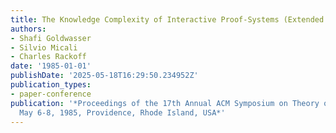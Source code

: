 ```yaml
---
title: The Knowledge Complexity of Interactive Proof-Systems (Extended Abstract)
authors:
- Shafi Goldwasser
- Silvio Micali
- Charles Rackoff
date: '1985-01-01'
publishDate: '2025-05-18T16:29:50.234952Z'
publication_types:
- paper-conference
publication: '*Proceedings of the 17th Annual ACM Symposium on Theory of Computing,
  May 6-8, 1985, Providence, Rhode Island, USA*'
---
```

